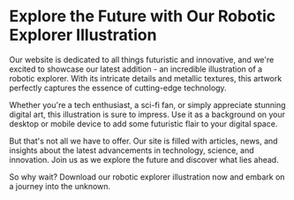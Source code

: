 <!--font:Montserrat-->

# Explore the Future with Our Robotic Explorer Illustration

Our website is dedicated to all things futuristic and innovative, and we're excited to showcase our latest addition - an incredible illustration of a robotic explorer. With its intricate details and metallic textures, this artwork perfectly captures the essence of cutting-edge technology.

Whether you're a tech enthusiast, a sci-fi fan, or simply appreciate stunning digital art, this illustration is sure to impress. Use it as a background on your desktop or mobile device to add some futuristic flair to your digital space.

But that's not all we have to offer. Our site is filled with articles, news, and insights about the latest advancements in technology, science, and innovation. Join us as we explore the future and discover what lies ahead.

So why wait? Download our robotic explorer illustration now and embark on a journey into the unknown.

<!--

Write me markdown content of website with wallpaper:

"An illustration of a robotic explorer, with metallic textures and intricate details."

The header of the page should not be copy of the text but rather a real content of the website which is using this wallpaper.


---


# Robotic Explorer Wallpaper

Welcome to our website featuring a stunning wallpaper of a robotic explorer! This illustration showcases intricate details and metallic textures, making it the perfect backdrop for any tech enthusiast's desktop or mobile device.

Whether you're a fan of sci-fi movies or simply appreciate the beauty of technology, this wallpaper is sure to impress. Download it now and add some futuristic flair to your digital space.

Don't forget to check out our other wallpapers and explore our site for more tech-related content. Thanks for visiting!


---


Heading should not include word "wallpaper". The website should not be about the wallpaper itself, wallpaper is just a related background, rewrite whole content.


---


# Explore the Future with Our Robotic Explorer Illustration

Our website is dedicated to all things futuristic and innovative, and we're excited to showcase our latest addition - an incredible illustration of a robotic explorer. With its intricate details and metallic textures, this artwork perfectly captures the essence of cutting-edge technology.

Whether you're a tech enthusiast, a sci-fi fan, or simply appreciate stunning digital art, this illustration is sure to impress. Use it as a background on your desktop or mobile device to add some futuristic flair to your digital space.

But that's not all we have to offer. Our site is filled with articles, news, and insights about the latest advancements in technology, science, and innovation. Join us as we explore the future and discover what lies ahead.

So why wait? Download our robotic explorer illustration now and embark on a journey into the unknown.


---


Write me a Google font which is best fitting for the website.

Pick from the list:
- Alegreya
- Exo 2
- Orbitron
- Roboto
- Lobster
- Cinzel Decorative
- Cabin
- Montserrat
- Poppins
- Futura
- Open Sans
- Lato
- IBM Plex Sans
- Cormorant Garamond
- Inter
- Playfair Display
- Barlow Condensed
- Cinzel
- Great Vibes
- Dancing Script
- Creepster
- Raleway


Write just the font name nothing else.


---


Montserrat

-->
